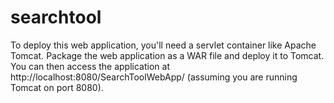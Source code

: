 # searchtool
To deploy this web application, you'll need a servlet container like Apache Tomcat. Package the web application as a WAR file and deploy it to Tomcat. You can then access the application at http://localhost:8080/SearchToolWebApp/ (assuming you are running Tomcat on port 8080).
